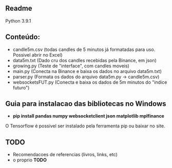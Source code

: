 ## Readme

Python 3.9.1

## Conteúdo:

 - candle5m.csv (todas candles de 5 minutos já formatadas para uso. Possivel abrir no Excel)
 - data5m.txt (Dado cru dos candles recebidas pela Binance, em json)
 - growing.py (Teste de "interface", com candles moveis)
 - main.py (Conecta na Binance e baixa os dados no arquivo data5m.txt)
 - parser.py (Formata os dados do arquivo data5m.py -> candle5m.csv)
 - websocketsFUT.py (Conecta e baixa os dados de 5m minutos do "indice futuro")

## Guia para instalacao das bibliotecas no Windows

 - **pip install pandas numpy websocketclient json matplotlib mplfinance**

O Tensorflow é possivel ser instalado pela ferramenta pip ou baixar no site.

## TODO

 - Recomendacoes de referencias (livros, links, etc)
 - o proprio **TODO**
 

